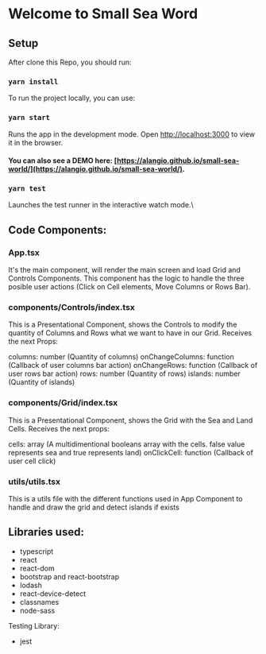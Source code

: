 # Welcome to Small Sea Word

## Setup

After clone this Repo, you should run:
### `yarn install`

To run the project locally, you can use:
### `yarn start`
Runs the app in the development mode.
Open [http://localhost:3000](http://localhost:3000) to view it in the browser.

#### You can also see a DEMO here: [https://alangio.github.io/small-sea-world/](https://alangio.github.io/small-sea-world/).


### `yarn test`
Launches the test runner in the interactive watch mode.\


## Code Components:

### App.tsx
It's the main component, will render the main screen and load Grid and Controls Components.
This component has the logic to handle the three posible user actions (Click on Cell elements, Move Columns or Rows Bar).

### components/Controls/index.tsx
This is a Presentational Component, shows the Controls to modify the quantity of Columns and Rows what we want to have in our Grid.
Receives the next Props:

columns: number (Quantity of columns)
onChangeColumns: function (Callback of user columns bar action)
onChangeRows: function (Callback of user rows bar action)
rows: number (Quantity of rows)
islands: number (Quantity of islands)

### components/Grid/index.tsx
This is a Presentational Component, shows the Grid with the Sea and Land Cells.
Receives the next props:

cells: array (A multidimentional booleans array with the cells. false value represents sea and true represents land)
onClickCell: function (Callback of user cell click)

### utils/utils.tsx
This is a utils file with the different functions used in App Component to handle and draw the grid and detect islands if exists

## Libraries used:
- typescript
- react
- react-dom
- bootstrap and react-bootstrap
- lodash
- react-device-detect
- classnames
- node-sass

Testing Library:
- jest






